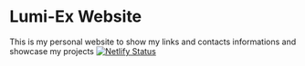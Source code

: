 # Lumi-Ex Website

This is my personal website to show my links and contacts informations and showcase my projects
[![Netlify Status](https://api.netlify.com/api/v1/badges/9c2c979d-dd24-4fca-81a9-328c1c24d2f0/deploy-status)](https://app.netlify.com/sites/lumi-ex/deploys)

